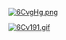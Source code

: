 [![6CvgHg.png](https://s3.ax1x.com/2021/02/28/6CvgHg.png)](https://imgtu.com/i/6CvgHg)

[![6Cv191.gif](https://s3.ax1x.com/2021/02/28/6Cv191.gif)](https://imgtu.com/i/6Cv191)
